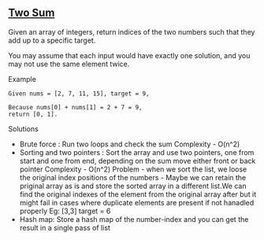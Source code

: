 ## [Two Sum](https://leetcode.com/problems/two-sum/description/)

Given an array of integers, return indices of the two numbers such that they add up to a specific target.

You may assume that each input would have exactly one solution, and you may not use the same element twice.

Example
```
Given nums = [2, 7, 11, 15], target = 9,

Because nums[0] + nums[1] = 2 + 7 = 9,
return [0, 1].
```

Solutions

+ Brute force :
  Run two loops and check the sum 
  Complexity - O(n^2)
+ Sorting and two pointers :
  Sort the array and use two pointers, one from start and one from end, depending on the sum
  move either front or back pointer 
  Complexity - O(n^2)
  Problem - when we sort the list, we loose the original index positions of the numbers - Maybe we can retain the priginal array
  as is and store the sorted array in a different list.We can find the original indexes of the element from the original array
  after but it might fail in cases where duplicate elements are present if not hanadled properly 
  Eg: [3,3] target = 6
+ Hash map:
  Store a hash map of the number-index and you can get the result in a single pass of list
